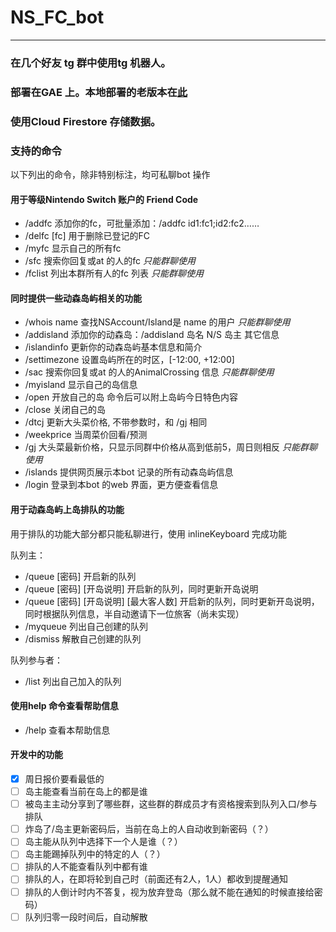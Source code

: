 # NS_FC_bot
----

### 在几个好友 tg 群中使用tg 机器人。
### 部署在GAE 上。本地部署的老版本在[此](https://github.com/doylecnn/NS_FC_bot)
### 使用Cloud Firestore 存储数据。

### 支持的命令
以下列出的命令，除非特别标注，均可私聊bot 操作

#### 用于等级Nintendo Switch 账户的 Friend Code

- /addfc 添加你的fc，可批量添加：/addfc id1:fc1;id2:fc2……
- /delfc [fc] 用于删除已登记的FC
- /myfc 显示自己的所有fc
- /sfc 搜索你回复或at 的人的fc *只能群聊使用*
- /fclist 列出本群所有人的fc 列表 *只能群聊使用*

#### 同时提供一些动森岛屿相关的功能

- /whois name 查找NSAccount/Island是 name 的用户 *只能群聊使用*
- /addisland 添加你的动森岛：/addisland 岛名 N/S 岛主 其它信息
- /islandinfo 更新你的动森岛屿基本信息和简介
- /settimezone 设置岛屿所在的时区，[-12:00, +12:00]
- /sac 搜索你回复或at 的人的AnimalCrossing 信息 *只能群聊使用*
- /myisland 显示自己的岛信息
- /open 开放自己的岛 命令后可以附上岛屿今日特色内容
- /close 关闭自己的岛
- /dtcj 更新大头菜价格, 不带参数时，和 /gj 相同
- /weekprice 当周菜价回看/预测
- /gj 大头菜最新价格，只显示同群中价格从高到低前5，周日则相反 *只能群聊使用*
- /islands 提供网页展示本bot 记录的所有动森岛屿信息
- /login 登录到本bot 的web 界面，更方便查看信息

#### 用于动森岛屿上岛排队的功能
用于排队的功能大部分都只能私聊进行，使用 inlineKeyboard 完成功能

队列主：
- /queue [密码] 开启新的队列
- /queue [密码] [开岛说明] 开启新的队列，同时更新开岛说明
- /queue [密码] [开岛说明] [最大客人数] 开启新的队列，同时更新开岛说明，同时根据队列信息，半自动邀请下一位旅客（尚未实现）
- /myqueue 列出自己创建的队列
- /dismiss 解散自己创建的队列

队列参与者：
- /list 列出自己加入的队列


#### 使用help 命令查看帮助信息
- /help 查看本帮助信息

#### 开发中的功能

- [x] 周日报价要看最低的
- [ ] 岛主能查看当前在岛上的都是谁
- [ ] 被岛主主动分享到了哪些群，这些群的群成员才有资格搜索到队列入口/参与排队
- [ ] 炸岛了/岛主更新密码后，当前在岛上的人自动收到新密码（？）
- [ ] 岛主能从队列中选择下一个人是谁（？）
- [ ] 岛主能踢掉队列中的特定的人（？）
- [ ] 排队的人不能查看队列中都有谁
- [ ] 排队的人，在即将轮到自己时（前面还有2人，1人）都收到提醒通知
- [ ] 排队的人倒计时内不答复，视为放弃登岛（那么就不能在通知的时候直接给密码）
- [ ] 队列归零一段时间后，自动解散